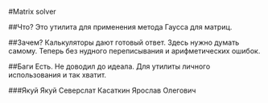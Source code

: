 #Matrix solver

##Что?
Это утилита для применения метода Гаусса для матриц.

##Зачем?
Калькуляторы дают готовый ответ. Здесь нужно думать самому. Теперь без нудного переписывания и арифметических ошибок.

##Баги
Есть. Не доводил до идеала. Для утилиты личного использования и так хватит.

###Якуй Якуй Северслат Касаткин Ярослав Олегович
